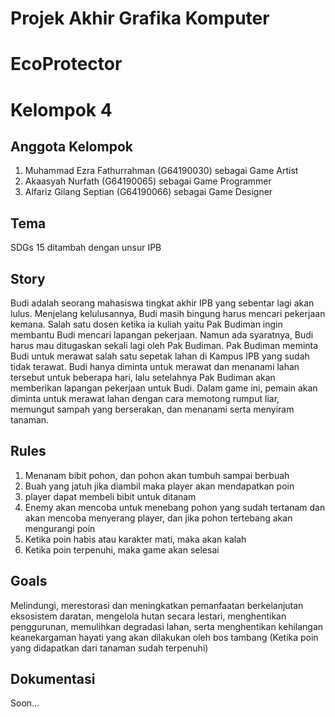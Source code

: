<h1>Projek Akhir Grafika Komputer</h1>

# EcoProtector
	
<h1>Kelompok 4</h1>

<h2>Anggota Kelompok</h2>

1. Muhammad Ezra Fathurrahman (G64190030) sebagai Game Artist
2. Akaasyah Nurfath (G64190065) sebagai Game Programmer
3. Alfariz Gilang Septian (G64190066) sebagai Game Designer

<h2>Tema</h2>
SDGs 15 ditambah dengan unsur IPB

<h2>Story</h2>
Budi adalah seorang mahasiswa tingkat akhir IPB yang sebentar lagi akan lulus. Menjelang kelulusannya, Budi masih bingung harus mencari pekerjaan kemana. Salah satu dosen ketika ia kuliah yaitu Pak Budiman ingin membantu Budi mencari lapangan pekerjaan. Namun ada syaratnya, Budi harus mau ditugaskan sekali lagi oleh Pak Budiman. Pak Budiman meminta Budi untuk merawat salah satu sepetak lahan di Kampus IPB yang sudah tidak terawat. Budi hanya diminta untuk merawat dan menanami lahan tersebut untuk beberapa hari, lalu setelahnya Pak Budiman akan memberikan lapangan pekerjaan untuk Budi.
Dalam game ini, pemain akan diminta untuk merawat lahan dengan cara memotong rumput liar, memungut sampah yang berserakan, dan menanami serta menyiram tanaman. 

<h2>Rules</h2>

1. Menanam bibit pohon, dan pohon akan tumbuh sampai berbuah
2. Buah yang jatuh jika diambil maka player akan mendapatkan poin
3. player dapat membeli bibit untuk ditanam
4. Enemy akan mencoba untuk menebang pohon yang sudah tertanam dan akan mencoba menyerang player, dan jika pohon tertebang akan mengurangi poin
5. Ketika poin habis atau karakter mati, maka akan kalah
6. Ketika poin terpenuhi, maka game akan selesai

<h2>Goals</h2>

Melindungi, merestorasi dan meningkatkan pemanfaatan berkelanjutan eksosistem daratan, mengelola hutan secara lestari, menghentikan penggurunan, memulihkan degradasi lahan, serta menghentikan kehilangan keanekargaman hayati yang akan dilakukan oleh bos tambang (Ketika poin yang didapatkan dari tanaman sudah terpenuhi)

<h2>Dokumentasi</h2>
Soon...
